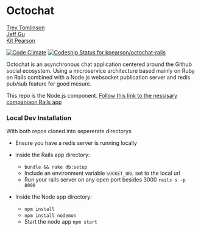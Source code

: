 # Octochat

[Trey Tomlinson](https://github.com/treyx)<br>
[Jeff Gu](https://github.com/jgu2160)<br>
[Kit Pearson](https://github.com/kpearson)

[![Code Climate](https://codeclimate.com/github/kpearson/octochat-rails/badges/gpa.svg)](https://codeclimate.com/github/kpearson/octochat-rails)
[![Codeship Status for kpearson/octochat-rails](https://codeship.com/projects/062604a0-f857-0132-30bb-36c425669d79/status?branch=master)](https://codeship.com/projects/86584)

Octochat is an asynchronous chat application centered around the Github social ecosystem. Using a microservice architecture based mainly on Ruby on Rails combined with a Node.js websocket publication server and redis pub/sub feature for good mesure.

This repo is the Node.js component.  [Follow this link to the nessisary companiaon Rails app](http://github.com/kpearson/octochat-rails)

### Local Dev Installation

With both repos cloned into sepererate directorys
* Ensure you have a redis server is running locally

* inside the Rails app directory:
  * `bundle && rake db:setup`
  * Include an environment variable `SOCKET_URL` set to the local url
  * Run your rails server on any open port besides 3000 `rails s -p 8000`

* Inside the Node app directory:
  * `npm install`
  * `npm install nodemon`
  * Start the node app `npm start`
